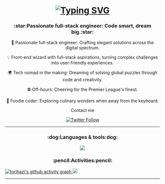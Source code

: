 <h1 align="center">
  <a href="https://git.io/typing-svg"><img src="https://readme-typing-svg.demolab.com?font=Fira+Code&size=40&pause=800&center=true&vCenter=true&width=600&height=100&lines=Hello+there+%F0%9F%91%8B;This+is+torihazi+" alt="Typing SVG" />
  </a>
</h1>

<h3 align="center">:star:Passionate full-stack engineer: Code smart, dream big.:star:</h3>

<div align="center">

🚀 Passionate full-stack engineer: Crafting elegant solutions across the digital spectrum.

💡 Front-end wizard with full-stack aspirations, turning complex challenges into user-friendly experiences.

🌍 Tech nomad in the making: Dreaming of solving global puzzles through code and creativity.

⚽ Off-hours: Cheering for the Premier League's finest.

🍜 Foodie coder: Exploring culinary wonders when away from the keyboard.

</div>

<div align="center">
  Contact me 
  <br />
  
  [![Twitter Follow](https://img.shields.io/twitter/follow/torihazi?style=social)](https://twitter.com/torihazi)
</div>

---

<h3 align="center">:dog:Languages & tools:dog:</h3>

<p align="center">
  <a href="https://skillicons.dev">
    <img src="https://skillicons.dev/icons?i=js,ts,react,nextjs,nodejs,rails,ruby,py,php,html,css,postgres,linux,bash,docker,git,pnpm,vscode,vim" />
  </a>
</p>


<h3 align="center">:pencil:Activities:pencil:</h3>

<a href="https://github.com/ashutosh00710/github-readme-activity-graph">
  <img src="https://github-readme-activity-graph.vercel.app/graph?username=torihazi&bg_color=000000&color=ffffff&line=36BCF7&point=ffffff&area=true&area_color=36BCF7&hide_border=true&custom_title=torihazi's%20Contribution%20Graph&title_color=36BCF7" alt="torihazi's github activity graph" />
</a>



<picture>
  <source
    srcset="https://github-readme-stats.vercel.app/api?username=torihazi&show_icons=true&theme=tokyonight&hide_border=true&bg_color=1a1b27&title_color=36BCF7&icon_color=36BCF7&text_color=ffffff&ring_color=36BCF7"
    media="(prefers-color-scheme: dark)"
  />
  <source
    srcset="https://github-readme-stats.vercel.app/api?username=torihazi&show_icons=true&theme=tokyonight&hide_border=true&bg_color=1a1b27&title_color=36BCF7&icon_color=36BCF7&text_color=ffffff&ring_color=36BCF7"
    media="(prefers-color-scheme: light), (prefers-color-scheme: no-preference)"
  />
  <img src="https://github-readme-stats.vercel.app/api?username=torihazi&show_icons=true&theme=tokyonight&hide_border=true&bg_color=1a1b27&title_color=36BCF7&icon_color=36BCF7&text_color=ffffff&ring_color=36BCF7" />
</picture>

---
